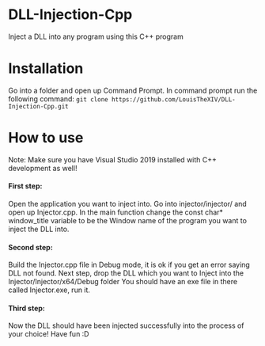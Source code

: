 # DLL-Injection-Cpp
Inject a DLL into any program using this C++ program

# Installation
Go into a folder and open up Command Prompt.
In command prompt run the following command: `git clone https://github.com/LouisTheXIV/DLL-Injection-Cpp.git`

# How to use
Note: Make sure you have Visual Studio 2019 installed with C++ development as well!

#### First step:
Open the application you want to inject into.
Go into injector/injector/ and open up Injector.cpp.
In the main function change the const char* window_title variable to be the Window name of the program you want to inject the DLL into.

#### Second step:
Build the Injector.cpp file in Debug mode, it is ok if you get an error saying DLL not found.
Next step, drop the DLL which you want to Inject into the Injector/Injector/x64/Debug folder
You should have an exe file in there called Injector.exe, run it. 

#### Third step:
Now the DLL should have been injected successfully into the process of your choice! 
Have fun :D
